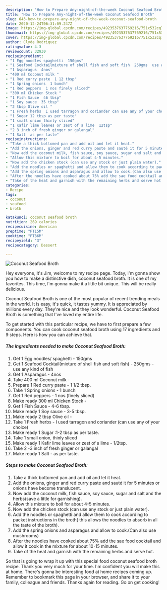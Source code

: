 ```yaml
---
description: "How to Prepare Any-night-of-the-week Coconut Seafood Broth"
title: "How to Prepare Any-night-of-the-week Coconut Seafood Broth"
slug: 643-how-to-prepare-any-night-of-the-week-coconut-seafood-broth
date: 2020-12-24T06:31:09.247Z
image: https://img-global.cpcdn.com/recipes/4923537637769216/751x532cq70/coconut-seafood-broth-recipe-main-photo.jpg
thumbnail: https://img-global.cpcdn.com/recipes/4923537637769216/751x532cq70/coconut-seafood-broth-recipe-main-photo.jpg
cover: https://img-global.cpcdn.com/recipes/4923537637769216/751x532cq70/coconut-seafood-broth-recipe-main-photo.jpg
author: Clyde Rodriquez
ratingvalue: 4.3
reviewcount: 32930
recipeingredient:
- "1 Egg noodles spaghetti  150gms"
- "1 Seafood Cocktailmixture of shell fish and soft fish  250gms  use any kind of fish"
- "1 Asparagus  4nos"
- "400 ml Coconut milk "
- "1 Red curry paste  1 12 tbsp"
- "1 Spring onions  1 bunch"
- "1 Red peppers  1 nos finely sliced"
- "300 ml Chicken Stock "
- "1 Fish Sauce  46 tbsp"
- "1 Soy sauce  35 tbsp"
- "2 tbsp Olive oil "
- "1 Fresh herbs  I used tarragon and coriander can use any of your choice"
- "1 Sugar 12 tbsp as per taste"
- "1 small onion thinly sliced"
- "1 Kafir lime leaves or zest of a lime  12tsp"
- "2 3 inch of fresh ginger or galangal"
- "1 Salt  as per taste"
recipeinstructions:
- "Take a thick bottomed pan and add oil and let it heat."
- "Add the onions, ginger and red curry paste and sauté it for 5 minutes or onions have become translucent."
- "Now add the coconut milk, fish sauce, soy sauce, sugar and salt and the herbs(save a little for garnishing)."
- "Allow this mixture to boil for about 4-5 minutes."
- "Now add the chicken stock (can use any stock or just plain water)."
- "Add the noodles or spaghetti and allow them to cook according to packet instructions in the broth( this allows the noodles to absorb in all the taste of the broth)."
- "Add the spring onions and asparagus and allow to cook.(Can also use mushrooms)"
- "After the noodles have cooked about 75% add the sae food cocktail and allow it cook in the mixture for about 10-15 minutes."
- "Take of the heat and garnish with the remaining herbs and serve hot."
categories:
- Recipe
tags:
- coconut
- seafood
- broth

katakunci: coconut seafood broth 
nutrition: 269 calories
recipecuisine: American
preptime: "PT15M"
cooktime: "PT36M"
recipeyield: "3"
recipecategory: Dessert

---
```



![Coconut Seafood Broth](https://img-global.cpcdn.com/recipes/4923537637769216/751x532cq70/coconut-seafood-broth-recipe-main-photo.jpg)

Hey everyone, it's Jim, welcome to my recipe page. Today, I'm gonna show you how to make a distinctive dish, coconut seafood broth. It is one of my favorites. This time, I'm gonna make it a little bit unique. This will be really delicious.



Coconut Seafood Broth is one of the most popular of recent trending meals in the world. It is easy, it's quick, it tastes yummy. It is appreciated by millions every day. They're nice and they look wonderful. Coconut Seafood Broth is something that I've loved my entire life.


To get started with this particular recipe, we have to first prepare a few components. You can cook coconut seafood broth using 17 ingredients and 9 steps. Here is how you can achieve that.

<!--inarticleads1-->

##### The ingredients needed to make Coconut Seafood Broth:

1. Get 1 Egg noodles/ spaghetti - 150gms
1. Get 1 Seafood Cocktail(mixture of shell fish and soft fish) - 250gms - use any kind of fish
1. Get 1 Asparagus - 4nos
1. Take 400 ml Coconut milk -
1. Prepare 1 Red curry paste - 1 1/2 tbsp.
1. Take 1 Spring onions - 1 bunch
1. Get 1 Red peppers - 1 nos (finely sliced)
1. Make ready 300 ml Chicken Stock -
1. Get 1 Fish Sauce - 4-6 tbsp.
1. Make ready 1 Soy sauce - 3-5 tbsp.
1. Make ready 2 tbsp Olive oil -
1. Take 1 Fresh herbs - I used tarragon and coriander (can use any of your choice)
1. Make ready 1 Sugar :1-2 tbsp as per taste.
1. Take 1 small onion, thinly sliced
1. Make ready 1 Kafir lime leaves or zest of a lime - 1/2tsp.
1. Take 2 -3 inch of fresh ginger or galangal
1. Make ready 1 Salt - as per taste.




<!--inarticleads2-->

##### Steps to make Coconut Seafood Broth:

1. Take a thick bottomed pan and add oil and let it heat.
1. Add the onions, ginger and red curry paste and sauté it for 5 minutes or onions have become translucent.
1. Now add the coconut milk, fish sauce, soy sauce, sugar and salt and the herbs(save a little for garnishing).
1. Allow this mixture to boil for about 4-5 minutes.
1. Now add the chicken stock (can use any stock or just plain water).
1. Add the noodles or spaghetti and allow them to cook according to packet instructions in the broth( this allows the noodles to absorb in all the taste of the broth).
1. Add the spring onions and asparagus and allow to cook.(Can also use mushrooms)
1. After the noodles have cooked about 75% add the sae food cocktail and allow it cook in the mixture for about 10-15 minutes.
1. Take of the heat and garnish with the remaining herbs and serve hot.




So that is going to wrap it up with this special food coconut seafood broth recipe. Thank you very much for your time. I'm confident you will make this at home. There's gonna be interesting food at home recipes coming up. Remember to bookmark this page in your browser, and share it to your family, colleague and friends. Thanks again for reading. Go on get cooking!
